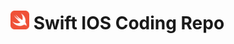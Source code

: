  # <img src="https://github.com/github/explore/blob/main/topics/swift/swift.png" alt="html" width="30" height="30"/>  Swift IOS Coding Repo 

